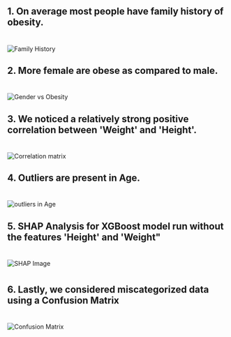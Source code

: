 ## 1. On average most people have family history of obesity.
#

![Family History](https://github.com/user-attachments/assets/5284a7e5-7508-4f91-b268-a1b0044b4d5e)




## 2. More female are obese as compared to male.
#
#
![Gender vs Obesity](https://github.com/user-attachments/assets/0666269d-74db-433b-9b94-e08ea66fec30)



## 3. We noticed a relatively strong positive correlation between 'Weight' and 'Height'.
#
#
![Correlation matrix](https://github.com/user-attachments/assets/48b10866-b695-413f-ac2b-420bbb871b09)



## 4. Outliers are present in Age.
#
#

![outliers in Age](https://github.com/user-attachments/assets/3fdbe520-826c-4075-b5c3-e334260876db)



## 5. SHAP Analysis for XGBoost model run without the features 'Height' and 'Weight"
#
#
![SHAP Image](https://github.com/user-attachments/assets/b3a20c7e-23c5-455d-a773-a24a3b697c6f)


#
## 6. Lastly, we considered miscategorized data using a **Confusion Matrix**
#
#
![Confusion Matrix](image-7.png)
